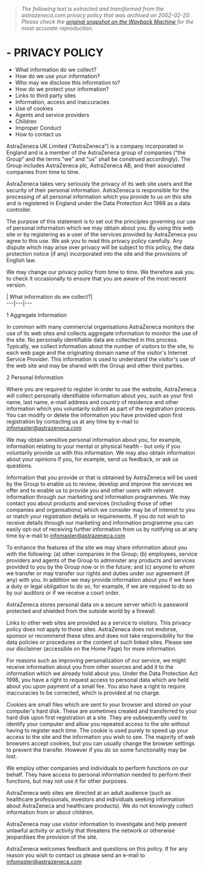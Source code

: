 > *The following text is extracted and transformed from the astrazeneca.com privacy policy that was archived on 2002-02-20. Please check the [original snapshot on the Wayback Machine](https://web.archive.org/web/20020220124708id_/http%3A//www.astrazeneca.com/topnav1/s_privacy/c_privacy/index.html) for the most accurate reproduction.*

# - PRIVACY POLICY

  
  
  
  


  * What information do we collect?
  * How do we use your information?
  * Who may we disclose this information to?
  * How do we protect your information?
  * Links to third party sites
  * Information, access and inaccuracies
  * Use of cookies
  * Agents and service providers
  * Children
  * Improper Conduct
  * How to contact us



AstraZeneca UK Limited (“AstraZeneca”) is a company incorporated in England and is a member of the AstraZeneca group of companies (“the Group” and the terms “we” and “us” shall be construed accordingly). The Group includes AstraZeneca plc, AstraZeneca AB, and their associated companies from time to time.

AstraZeneca takes very seriously the privacy of its web site users and the security of their personal information. AstraZeneca is responsible for the processing of all personal information which you provide to us on this site and is registered in England under the Data Protection Act 1998 as a data controller.

The purpose of this statement is to set out the principles governing our use of personal information which we may obtain about you. By using this web site or by registering as a user of the services provided by AstraZeneca you agree to this use. We ask you to read this privacy policy carefully. Any dispute which may arise over privacy will be subject to this policy, the data protection notice (if any) incorporated into the site and the provisions of English law.

We may change our privacy policy from time to time. We therefore ask you to check it occasionally to ensure that you are aware of the most recent version.

| What information do we collect?|    
---|---|---  
  
1 Aggregate Information

In common with many commercial organisations AstraZeneca monitors the use of its web sites and collects aggregate information to monitor the use of the site. No personally identifiable data are collected in this process. Typically, we collect information about the number of visitors to the site, to each web page and the originating domain name of the visitor's Internet Service Provider. This information is used to understand the visitor's use of the web site and may be shared with the Group and other third parties.

2 Personal Information

Where you are required to register in order to use the website, AstraZeneca will collect personally identifiable information about you, such as your first name, last name, e-mail address and country of residence and other information which you voluntarily submit as part of the registration process. You can modify or delete the information you have provided upon first registration by contacting us at any time by e-mail to [infomaster@astrazeneca.com](mailto:infomaster@astrazeneca.com)

We may obtain sensitive personal information about you, for example, information relating to your mental or physical health - but only if you voluntarily provide us with this information. We may also obtain information about your opinions if you, for example, send us feedback, or ask us questions.

Information that you provide or that is obtained by AstraZeneca will be used by the Group to enable us to review, develop and improve the services we offer and to enable us to provide you and other users with relevant information through our marketing and information programmes. We may contact you about products and services (including those of other companies and organisations) which we consider may be of interest to you or match your registration details or requirements. If you do not wish to receive details through our marketing and information programme you can easily opt-out of receiving further information from us by notifying us at any time by e-mail to [infomaster@astrazeneca.com](mailto:infomaster@astrazeneca.com)

To enhance the features of the site we may share information about you with the following: (a) other companies in the Group; (b) employees, service providers and agents of the Group to administer any products and services provided to you by the Group now or in the future; and (c) anyone to whom we transfer or may transfer our rights and duties under our agreement (if any) with you. In addition we may provide information about you if we have a duty or legal obligation to do so, for example, if we are required to do so by our auditors or if we receive a court order.

AstraZeneca stores personal data on a secure server which is password protected and shielded from the outside world by a firewall.

Links to other web sites are provided as a service to visitors. This privacy policy does not apply to those sites. AstraZeneca does not endorse, sponsor or recommend these sites and does not take responsibility for the data policies or procedures or the content of such linked sites. Please see our disclaimer (accessible on the Home Page) for more information.

For reasons such as improving personalization of our service, we might receive information about you from other sources and add it to the information which we already hold about you. Under the Data Protection Act 1998, you have a right to request access to personal data which are held about you upon payment of a small fee. You also have a right to require inaccuracies to be corrected, which is provided at no charge.

Cookies are small files which are sent to your browser and stored on your computer's hard disk. These are sometimes created and transferred to your hard disk upon first registration at a site. They are subsequently used to identify your computer and allow you repeated access to the site without having to register each time. The cookie is used purely to speed up your access to the site and the information you wish to see. The majority of web browsers accept cookies, but you can usually change the browser settings to prevent the transfer. However if you do so some functionality may be lost.

We employ other companies and individuals to perform functions on our behalf. They have access to personal information needed to perform their functions, but may not use it for other purposes.

AstraZeneca web sites are directed at an adult audience (such as healthcare professionals, investors and individuals seeking information about AstraZeneca and healthcare products). We do not knowingly collect information from or about children.

AstraZeneca may use visitor information to investigate and help prevent unlawful activity or activity that threatens the network or otherwise jeopardises the provision of the site.

AstraZeneca welcomes feedback and questions on this policy. If for any reason you wish to contact us please send an e-mail to [infomaster@astrazeneca.com](mailto:infomaster@astrazeneca.com)

  
  

